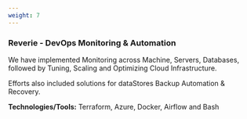```yaml
---
weight: 7
---
```


### Reverie - DevOps Monitoring & Automation

We have implemented Monitoring across Machine, Servers, Databases, followed by Tuning, Scaling and Optimizing Cloud Infrastructure.

Efforts also included solutions for dataStores Backup Automation & Recovery.

**Technologies/Tools:** Terraform, Azure, Docker, Airflow and Bash
